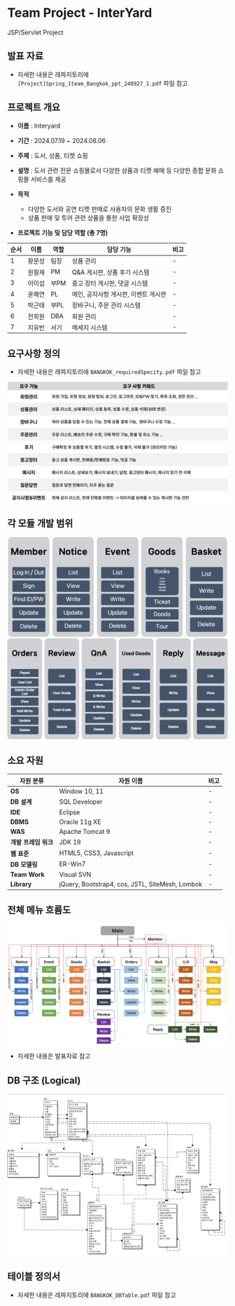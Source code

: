 # Team Project - InterYard
JSP/Servlet Project

## 발표 자료
- 자세한 내용은 레파지토리에 `[Project]Spring_1team_Bangkok_ppt_240927_1.pdf` 파일 참고

## 프로젝트 개요
* **이름** : Interyard
* **기간** : 2024.07.19 ~ 2024.08.06
* **주제** : 도서, 상품, 티켓 쇼핑
* **설명** : 도서 관련 전문 쇼핑몰로서 다양한 상품과 티켓 예매 등 다양한 종합 문화 쇼핑몰 서비스를 제공
* **목적**
    - 다양한 도서와 공연 티켓 판매로 사용자의 문화 생활 증진
    - 상품 판매 및 투어 관련 상품을 통한 사업 확장성

* **프로젝트 기능 및 담당 역할 (총 7명)**

|**순서**|**이름**|**역할**|**담당 기능**|**비고**|
|---|---|---|---|---|
|1|황문성|팀장|상품 관리|-|
|2|원필재|PM|Q&A 게시판, 상품 후기 시스템|-|
|3|이이섭|부PM|중고 장터 게시판, 댓글 시스템|-|
|4|윤해연|PL|메인, 공지사항 게시판, 이벤트 게시판|-|
|5|박근태|부PL|장바구니, 주문 관리 시스템|-|
|6|전희원|DBA|회원 관리|-|
|7|지유빈|서기|메세지 시스템|-|

## 요구사항 정의
- 자세한 내용은 레파지토리에 `BANGKOK_requiredSpecity.pdf` 파일 참고

![interyard-rs](/upload/interyard-rs.png)


## 각 모듈 개발 범위
![devScope1](/upload/interyard-devScope1.png)
![devScope1](/upload/interyard-devScope2.png)

## 소요 자원

|자원 분류|자원 이름|비고|
|---|---|---|
|**OS**|Window 10, 11|-|
|**DB 설계**|SQL Developer|-|
|**IDE**|Eclipse|-|
|**DBMS**|Oracle 11g XE|-|
|**WAS**|Apache Tomcat 9|-|
|**개발 프레임 워크**|JDK 19|-|
|**웹 표준** | HTML5, CSS3, Javascript | - |
|**DB 모델링**|ER-Win7|-|
|**Team Work**|Visual SVN|-|
|**Library**|jQuery, Bootstrap4, cos, JSTL, SiteMesh, Lombok|-|

## 전체 메뉴 흐름도
![uf-member](/upload/interyard-userFlow.png)

- 자세한 내용은 발표자료 참고

## DB 구조 (Logical)
![DB-Logical](/upload/interyard-dbLogical.png)

## 테이블 정의서
- 자세한 내용은 레파지토리에 `BANGKOK_DBTable.pdf` 파일 참고